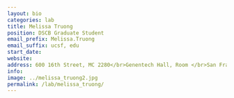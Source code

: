 ```yaml
---
layout: bio
categories: lab
title: Melissa Truong
position: DSCB Graduate Student
email_prefix: Melissa.Truong
email_suffix: ucsf, edu
start_date:
website:
address: 600 16th Street, MC 2280</br>Genentech Hall, Room </br>San Francisco, CA 94158-</br>
info:
image: ../melissa_truong2.jpg
permalink: /lab/melissa_truong/
---
```

